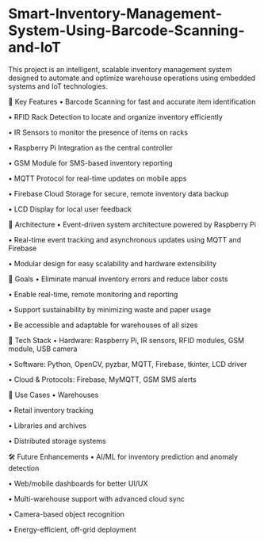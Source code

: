# Smart-Inventory-Management-System-Using-Barcode-Scanning-and-IoT

This project is an intelligent, scalable inventory management system designed to automate and optimize warehouse operations using embedded systems and IoT technologies.

🔧 Key Features
•	Barcode Scanning for fast and accurate item identification

•	RFID Rack Detection to locate and organize inventory efficiently

•	IR Sensors to monitor the presence of items on racks

•	Raspberry Pi Integration as the central controller

•	GSM Module for SMS-based inventory reporting

•	MQTT Protocol for real-time updates on mobile apps

•	Firebase Cloud Storage for secure, remote inventory data backup

•	LCD Display for local user feedback 

🧠 Architecture
•	Event-driven system architecture powered by Raspberry Pi

•	Real-time event tracking and asynchronous updates using MQTT and Firebase

•	Modular design for easy scalability and hardware extensibility

🎯 Goals
•	Eliminate manual inventory errors and reduce labor costs

•	Enable real-time, remote monitoring and reporting

•	Support sustainability by minimizing waste and paper usage

•	Be accessible and adaptable for warehouses of all sizes

🚀 Tech Stack
•	Hardware: Raspberry Pi, IR sensors, RFID modules, GSM module, USB camera

•	Software: Python, OpenCV, pyzbar, MQTT, Firebase, tkinter, LCD driver

•	Cloud & Protocols: Firebase, MyMQTT, GSM SMS alerts

📱 Use Cases
•	Warehouses

•	Retail inventory tracking

•	Libraries and archives

•	Distributed storage systems


🛠️ Future Enhancements
•	AI/ML for inventory prediction and anomaly detection

•	Web/mobile dashboards for better UI/UX

•	Multi-warehouse support with advanced cloud sync

•	Camera-based object recognition

•	Energy-efficient, off-grid deployment

